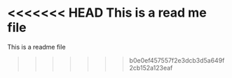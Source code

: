 <<<<<<< HEAD
This is a read me file
=======
This is a readme file
>>>>>>> b0e0ef457557f2e3dcb3d5a649f2cb152a123eaf
